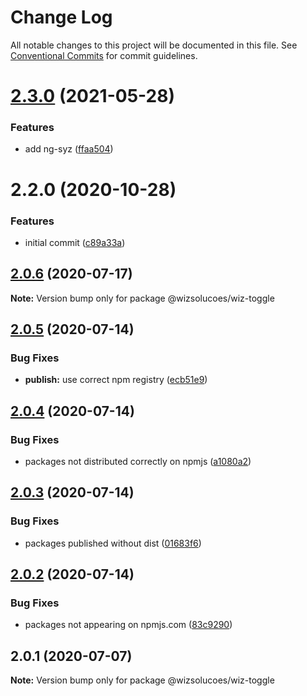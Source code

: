 # Change Log

All notable changes to this project will be documented in this file.
See [Conventional Commits](https://conventionalcommits.org) for commit guidelines.

# [2.3.0](https://github.com/wizsolucoes/syz/compare/@wizsolucoes/wiz-toggle@2.2.0...@wizsolucoes/wiz-toggle@2.3.0) (2021-05-28)


### Features

* add ng-syz ([ffaa504](https://github.com/wizsolucoes/syz/commit/ffaa504bf384fa7d557c0b1f37ab2fbc17b2ecf3))





# 2.2.0 (2020-10-28)


### Features

* initial commit ([c89a33a](https://github.com/wizsolucoes/syz/commit/c89a33a0d742dfa3bc3f131f5c9cf6ae4ed88923))





## [2.0.6](https://github.com/wizsolucoes/wc-wiz-toggle/compare/@wizsolucoes/wiz-toggle@2.0.5...@wizsolucoes/wiz-toggle@2.0.6) (2020-07-17)

**Note:** Version bump only for package @wizsolucoes/wiz-toggle





## [2.0.5](https://github.com/wizsolucoes/wc-wiz-toggle/compare/@wizsolucoes/wiz-toggle@2.0.1...@wizsolucoes/wiz-toggle@2.0.5) (2020-07-14)


### Bug Fixes

* **publish:** use correct npm registry ([ecb51e9](https://github.com/wizsolucoes/wc-wiz-toggle/commit/ecb51e91ff54ea0a3a13dbb712e69e31552ea924))





## [2.0.4](https://github.com/wizsolucoes/wc-wiz-toggle/compare/@wizsolucoes/wiz-toggle@2.0.1...@wizsolucoes/wiz-toggle@2.0.4) (2020-07-14)


### Bug Fixes

* packages not distributed correctly on npmjs ([a1080a2](https://github.com/wizsolucoes/wc-wiz-toggle/commit/a1080a267e4aea2160f96d7d62911b6907d7c2ea))





## [2.0.3](https://github.com/wizsolucoes/wc-wiz-toggle/compare/@wizsolucoes/wiz-toggle@2.0.2...@wizsolucoes/wiz-toggle@2.0.3) (2020-07-14)


### Bug Fixes

* packages published without dist ([01683f6](https://github.com/wizsolucoes/wc-wiz-toggle/commit/01683f631796401524c1061cadf73269df50242b))





## [2.0.2](https://github.com/wizsolucoes/wc-wiz-toggle/compare/@wizsolucoes/wiz-toggle@2.0.1...@wizsolucoes/wiz-toggle@2.0.2) (2020-07-14)


### Bug Fixes

* packages not appearing on npmjs.com ([83c9290](https://github.com/wizsolucoes/wc-wiz-toggle/commit/83c92900f98d4dde02329c805c3a185b873d65cb))





## 2.0.1 (2020-07-07)

**Note:** Version bump only for package @wizsolucoes/wiz-toggle
